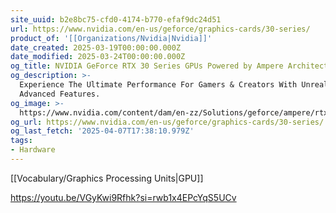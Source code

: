 ```yaml
---
site_uuid: b2e8bc75-cfd0-4174-b770-efaf9dc24d51
url: https://www.nvidia.com/en-us/geforce/graphics-cards/30-series/
product_of: '[[Organizations/Nvidia|Nvidia]]'
date_created: 2025-03-19T00:00:00.000Z
date_modified: 2025-03-24T00:00:00.000Z
og_title: NVIDIA GeForce RTX 30 Series GPUs Powered by Ampere Architecture
og_description: >-
  Experience The Ultimate Performance For Gamers & Creators With Unrealistic
  Advanced Features.
og_image: >-
  https://www.nvidia.com/content/dam/en-zz/Solutions/geforce/ampere/rtx-3080-3080ti/geforce-rtx-3080-ti-og-1200x630.jpg
og_url: https://www.nvidia.com/en-us/geforce/graphics-cards/30-series/
og_last_fetch: '2025-04-07T17:38:10.979Z'
tags:
- Hardware
---
```




[[Vocabulary/Graphics Processing Units|GPU]]

https://youtu.be/VGyKwi9Rfhk?si=rwb1x4EPcYqS5UCv